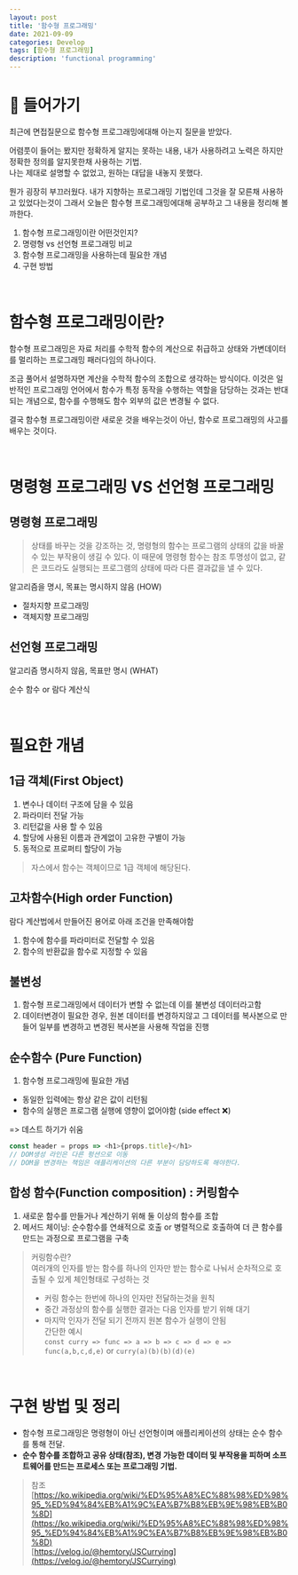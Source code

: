 ```yaml
---
layout: post
title: '함수형 프로그래밍'
date: 2021-09-09
categories: Develop
tags: [함수형 프로그래밍]
description: 'functional programming'
---
```


# 📖 들어가기

최근에 면접질문으로 함수형 프로그래밍에대해 아는지 질문을 받았다. 

어렴풋이 들어는 봤지만 정확하게 알지는 못하는 내용, 내가 사용하려고 노력은 하지만 정확한 정의를 알지못한채 사용하는 기법. <br>
나는 제대로 설명할 수 없었고, 원하는 대답을 내놓지 못했다. 

뭔가 굉장히 부끄러웠다. 내가 지향하는 프로그래밍 기법인데 그것을 잘 모른채 사용하고 있었다는것이 그래서 오늘은 함수형 프로그래밍에대해 공부하고 그 내용을 정리해 볼까한다. 

1. 함수형 프로그래밍이란 어떤것인지?
2. 명령형 vs 선언형 프로그래밍 비교
3. 함수형 프로그래밍을 사용하는데 필요한 개념
4. 구현 방법


<br>

# 함수형 프로그래밍이란?

함수형 프로그래밍은 자료 처리를 수학적 함수의 계산으로 취급하고 상태와 가변데이터를 멀리하는 프로그래밍 패러다임의 하나이다.

조금 풀어서 설명하자면 계산을 수학적 함수의 조합으로 생각하는 방식이다. 이것은 일반적인 프로그래밍 언어에서 함수가 특정 동작을 수행하는 역할을 담당하는 것과는 반대되는 개념으로, 함수를 수행해도 함수 외부의 값은 변경될 수 없다.

결국 함수형 프로그래밍이란 새로운 것을 배우는것이 아닌, 함수로 프로그래밍의 사고를 배우는 것이다. 

<br>

# 명령형 프로그래밍 VS 선언형 프로그래밍

## 명령형 프로그래밍

> 상태를 바꾸는 것을 강조하는 것, 명령형의 함수는 프로그램의 상태의 값을 바꿀 수 있는 부작용이 생길 수 있다. 이 때문에 명령형 함수는 참조 투명성이 없고, 같은 코드라도 실행되는 프로그램의 상태에 따라 다른 결과값을 낼 수 있다.

알고리즘을 명시, 목표는 명시하지 않음 (HOW)

  - 절차지향 프로그래밍
  - 객체지향 프로그래밍 

## 선언형 프로그래밍

알고리즘 명시하지 않음, 목표만 명시 (WHAT)

순수 함수 or 람다 계산식

<br>

# 필요한 개념

## 1급 객체(First Object)

1. 변수나 데이터 구조에 담을 수 있음
2. 파라미터 전달 가능
3. 리턴값을 사용 할 수 있음
4. 할당에 사용된 이름과 관계없이 고유한 구별이 가능
5. 동적으로 프로퍼티 할당이 가능

> 자스에서 함수는 객체이므로 1급 객체에 해당된다.

## 고차함수(High order Function)

람다 계산법에서 만들어진 용어로 아래 조건을 만족해야함

1. 함수에 함수를 파라미터로 전달할 수 있음
2. 함수의 반환값을 함수로 지정할 수 있음

## 불변성

1. 함수형 프로그래밍에서 데이터가 변할 수 없는데 이를 불변성 데이터라고함
2. 데이터변경이 필요한 경우, 원본 데이터를 변경하지않고 그 데이터를 복사본으로 만들어 일부를 변경하고 변경된 복사본을 사용해 작업을 진행

## 순수함수 (Pure Function)

1. 함수형 프로그래밍에 필요한 개념
  - 동일한 입력에는 항상 같은 값이 리턴됨
  - 함수의 실행은 프로그램 실행에 영향이 없어야함 (side effect ❌)

=> 데스트 하기가 쉬움

```js
const header = props => <h1>{props.title}</h1>
// DOM생성 라인은 다른 펑션으로 이동
// DOM을 변경하는 책임은 애플리케이션의 다른 부분이 담당하도록 해야한다.
``` 

## 합성 함수(Function composition) : 커링함수

1. 새로운 함수를 만들거나 계산하기 위해 둘 이상의 함수를 조합
2. 메서드 체이닝: 순수함수를 연쇄적으로 호출 or  병렬적으로 호출하여 더 큰 함수를 만드는 과정으로 프로그램을 구축

> 커링함수란?<br>
> 여러개의 인자를 받는 함수를 하나의 인자만 받는 함수로 나눠서 순차적으로 호출될 수 있게 체인형태로 구성하는 것 <br>
> - 커링 함수는 한번에 하나의 인자만 전달하는것을 원칙 <br>
> - 중간 과정상의 함수를 실행한 결과는 다음 인자를 받기 위해 대기 <br>
> - 마지막 인자가 전달 되기 전까지 원본 함수가 실행이 안됨 <br>
> 간단한 예시 <br>
> `const curry => func => a => b => c => d => e => func(a,b,c,d,e)` or `curry(a)(b)(b)(d)(e)`

<br>

# 구현 방법 및 정리

- 함수형 프로그래밍은 명령형이 아닌 선언형이며 애플리케이션의 상태는 순수 함수를 통해 전달.
- **순수 함수를 조합하고 공유 상태(참조), 변경 가능한 데이터 및 부작용을 피하며 소프트웨어를 만드는 프로세스 또는 프로그래밍 기법.**



> 참조 <br>
> [https://ko.wikipedia.org/wiki/%ED%95%A8%EC%88%98%ED%98%95_%ED%94%84%EB%A1%9C%EA%B7%B8%EB%9E%98%EB%B0%8D](https://ko.wikipedia.org/wiki/%ED%95%A8%EC%88%98%ED%98%95_%ED%94%84%EB%A1%9C%EA%B7%B8%EB%9E%98%EB%B0%8D) <br>
> [https://velog.io/@hemtory/JSCurrying](https://velog.io/@hemtory/JSCurrying) <br>